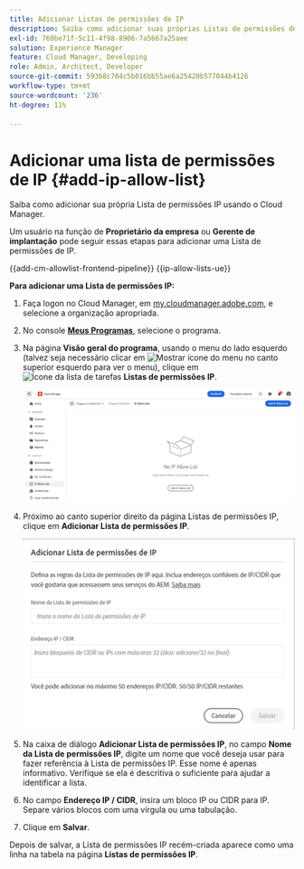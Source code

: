 ```yaml
---
title: Adicionar Listas de permissões de IP
description: Saiba como adicionar suas próprias Listas de permissões de IP usando o Cloud Manager.
exl-id: 769be71f-5c11-4f98-8906-7a5667a25aee
solution: Experience Manager
feature: Cloud Manager, Developing
role: Admin, Architect, Developer
source-git-commit: 593b8c704c5b016bb55ae6a25420b577044b4126
workflow-type: tm+mt
source-wordcount: '236'
ht-degree: 11%

---
```



# Adicionar uma lista de permissões de IP {#add-ip-allow-list}

Saiba como adicionar sua própria Lista de permissões IP usando o Cloud Manager.

Um usuário na função de **Proprietário da empresa** ou **Gerente de implantação** pode seguir essas etapas para adicionar uma Lista de permissões de IP.

{{add-cm-allowlist-frontend-pipeline}}
{{ip-allow-lists-ue}}

**Para adicionar uma Lista de permissões IP:**

1. Faça logon no Cloud Manager, em [my.cloudmanager.adobe.com](https://my.cloudmanager.adobe.com/), e selecione a organização apropriada.

1. No console **[Meus Programas](/help/implementing/cloud-manager/navigation.md#my-programs)**, selecione o programa.

1. Na página **Visão geral do programa**, usando o menu do lado esquerdo (talvez seja necessário clicar em ![Mostrar ícone do menu](https://spectrum.adobe.com/static/icons/workflow_18/Smock_ShowMenu_18_N.svg) no canto superior esquerdo para ver o menu), clique em ![Ícone da lista de tarefas](https://spectrum.adobe.com/static/icons/workflow_18/Smock_TaskList_18_N.svg) **Listas de permissões IP**.

   ![Opção de Listas de permissões IP no menu do lado esquerdo](/help/implementing/cloud-manager/assets/ip-allow-list/ip-allow-list-create.png)

1. Próximo ao canto superior direito da página Listas de permissões IP, clique em **Adicionar Lista de permissões IP**.

   ![A caixa de diálogo Adicionar lista de permissões de IP](/help/implementing/cloud-manager/assets/ip-allow-list/ip-allow-list-create02.png)

1. Na caixa de diálogo **Adicionar Lista de permissões IP**, no campo **Nome da Lista de permissões IP**, digite um nome que você deseja usar para fazer referência à Lista de permissões IP. Esse nome é apenas informativo. Verifique se ela é descritiva o suficiente para ajudar a identificar a lista.

1. No campo **Endereço IP / CIDR**, insira um bloco IP ou CIDR para IP. Separe vários blocos com uma vírgula ou uma tabulação.

1. Clique em **Salvar**.

Depois de salvar, a Lista de permissões IP recém-criada aparece como uma linha na tabela na página **Listas de permissões IP**.

